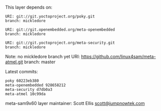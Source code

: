 This layer depends on:

    URI: git://git.yoctoproject.org/poky.git
    branch: mickledore

    URI: git://git.openembedded.org/meta-openembedded
    branch: mickledore

    URI: git://git.yoctoproject.org/meta-security.git
    branch: mickledore

Note: no mickledore branch yet
    URI: https://github.com/linux4sam/meta-atmel.git
    branch: master

Latest commits:

    poky 60223eb380
    meta-openembedded 928658212
    meta-security d7db0a3
    meta-atmel 10c99da

meta-sam9x60 layer maintainer: Scott Ellis <scott@jumpnowtek.com>

